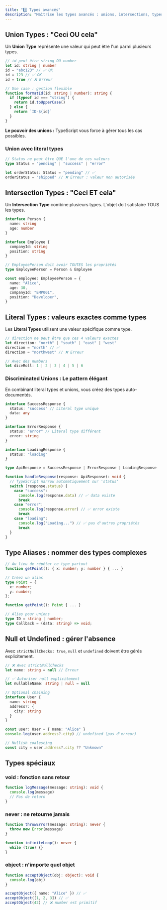 ```yaml
---
title: "4️⃣ Types avancés"
description: "Maîtrise les types avancés : unions, intersections, types conditionnels et utilitaires pour écrire du code plus robuste."
---
```


## Union Types : "Ceci OU cela"

Un **Union Type** représente une valeur qui peut être l'un parmi plusieurs types.

```typescript
// id peut être string OU number
let id: string | number
id = "abc123" // ✅ OK
id = 123 // ✅ OK
id = true // ❌ Erreur

// Use case : gestion flexible
function formatId(id: string | number): string {
  if (typeof id === "string") {
    return id.toUpperCase()
  } else {
    return `ID-${id}`
  }
}
```

**Le pouvoir des unions :** TypeScript vous force à gérer tous les cas possibles.

### Union avec literal types

```typescript
// Status ne peut être QUE l'une de ces valeurs
type Status = "pending" | "success" | "error"

let orderStatus: Status = "pending" // ✅
orderStatus = "shipped" // ❌ Erreur : valeur non autorisée
```

## Intersection Types : "Ceci ET cela"

Un **Intersection Type** combine plusieurs types. L'objet doit satisfaire TOUS les types.

```typescript
interface Person {
  name: string
  age: number
}

interface Employee {
  companyId: string
  position: string
}

// EmployeePerson doit avoir TOUTES les propriétés
type EmployeePerson = Person & Employee

const employee: EmployeePerson = {
  name: "Alice",
  age: 30,
  companyId: "EMP001",
  position: "Developer",
}
```

## Literal Types : valeurs exactes comme types

Les **Literal Types** utilisent une valeur spécifique comme type.

```typescript
// direction ne peut être que ces 4 valeurs exactes
let direction: "north" | "south" | "east" | "west"
direction = "north" // ✅
direction = "northwest" // ❌ Erreur

// Avec des numbers
let diceRoll: 1 | 2 | 3 | 4 | 5 | 6
```

### Discriminated Unions : Le pattern élégant

En combinant literal types et unions, vous créez des types auto-documentés.

```typescript
interface SuccessResponse {
  status: "success" // Literal type unique
  data: any
}

interface ErrorResponse {
  status: "error" // Literal type différent
  error: string
}

interface LoadingResponse {
  status: "loading"
}

type ApiResponse = SuccessResponse | ErrorResponse | LoadingResponse

function handleResponse(response: ApiResponse): void {
  // TypeScript narrow automatiquement sur 'status'
  switch (response.status) {
    case "success":
      console.log(response.data) // ✅ data existe
      break
    case "error":
      console.log(response.error) // ✅ error existe
      break
    case "loading":
      console.log("Loading...") // ✅ pas d'autres propriétés
      break
  }
}
```

## Type Aliases : nommer des types complexes

```typescript
// Au lieu de répéter ce type partout
function getPoint(): { x: number; y: number } { ... }

// Créez un alias
type Point = {
  x: number;
  y: number;
};

function getPoint(): Point { ... }

// Alias pour unions
type ID = string | number;
type Callback = (data: string) => void;
```

## Null et Undefined : gérer l'absence

Avec `strictNullChecks: true`, `null` et `undefined` doivent être gérés explicitement.

```typescript
// ❌ Avec strictNullChecks
let name: string = null // Erreur

// ✅ Autoriser null explicitement
let nullableName: string | null = null

// Optional chaining
interface User {
  name: string
  address?: {
    city: string
  }
}

const user: User = { name: "Alice" }
console.log(user.address?.city) // undefined (pas d'erreur)

// Nullish coalescing
const city = user.address?.city ?? "Unknown"
```

## Types spéciaux

### void : fonction sans retour

```typescript
function logMessage(message: string): void {
  console.log(message)
  // Pas de return
}
```

### never : ne retourne jamais

```typescript
function throwError(message: string): never {
  throw new Error(message)
}

function infiniteLoop(): never {
  while (true) {}
}
```

### object : n'importe quel objet

```typescript
function acceptObject(obj: object): void {
  console.log(obj)
}

acceptObject({ name: "Alice" }) // ✅
acceptObject([1, 2, 3]) // ✅
acceptObject(42) // ❌ number est primitif
```
